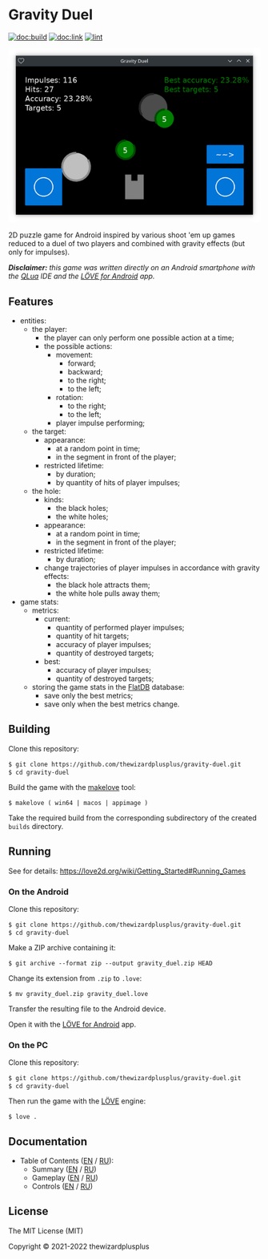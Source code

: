 # Gravity Duel

[![doc:build](https://github.com/thewizardplusplus/gravity-duel/actions/workflows/doc.yaml/badge.svg)](https://github.com/thewizardplusplus/gravity-duel/actions/workflows/doc.yaml)
[![doc:link](https://img.shields.io/badge/doc%3Alink-link-blue?logo=github)](https://thewizardplusplus.github.io/gravity-duel/)
[![lint](https://github.com/thewizardplusplus/gravity-duel/actions/workflows/lint.yaml/badge.svg)](https://github.com/thewizardplusplus/gravity-duel/actions/workflows/lint.yaml)

![](docs/screenshot.png)

2D puzzle game for Android inspired by various shoot 'em up games reduced to a duel of two players and combined with gravity effects (but only for impulses).

_**Disclaimer:** this game was written directly on an Android smartphone with the [QLua](https://play.google.com/store/apps/details?id=com.quseit.qlua5pro2) IDE and the [LÖVE for Android](https://play.google.com/store/apps/details?id=org.love2d.android) app._

## Features

- entities:
  - the player:
    - the player can only perform one possible action at a time;
    - the possible actions:
      - movement:
        - forward;
        - backward;
        - to the right;
        - to the left;
      - rotation:
        - to the right;
        - to the left;
      - player impulse performing;
  - the target:
    - appearance:
      - at a random point in time;
      - in the segment in front of the player;
    - restricted lifetime:
      - by duration;
      - by quantity of hits of player impulses;
  - the hole:
    - kinds:
      - the black holes;
      - the white holes;
    - appearance:
      - at a random point in time;
      - in the segment in front of the player;
    - restricted lifetime:
      - by duration;
    - change trajectories of player impulses in accordance with gravity effects:
      - the black hole attracts them;
      - the white hole pulls away them;
- game stats:
  - metrics:
    - current:
      - quantity of performed player impulses;
      - quantity of hit targets;
      - accuracy of player impulses;
      - quantity of destroyed targets;
    - best:
      - accuracy of player impulses;
      - quantity of destroyed targets;
  - storing the game stats in the [FlatDB](https://github.com/uleelx/FlatDB) database:
    - save only the best metrics;
    - save only when the best metrics change.

## Building

Clone this repository:

```
$ git clone https://github.com/thewizardplusplus/gravity-duel.git
$ cd gravity-duel
```

Build the game with the [makelove](https://github.com/pfirsich/makelove) tool:

```
$ makelove ( win64 | macos | appimage )
```

Take the required build from the corresponding subdirectory of the created `builds` directory.

## Running

See for details: <https://love2d.org/wiki/Getting_Started#Running_Games>

### On the Android

Clone this repository:

```
$ git clone https://github.com/thewizardplusplus/gravity-duel.git
$ cd gravity-duel
```

Make a ZIP archive containing it:

```
$ git archive --format zip --output gravity_duel.zip HEAD
```

Change its extension from `.zip` to `.love`:

```
$ mv gravity_duel.zip gravity_duel.love
```

Transfer the resulting file to the Android device.

Open it with the [LÖVE for Android](https://play.google.com/store/apps/details?id=org.love2d.android) app.

### On the PC

Clone this repository:

```
$ git clone https://github.com/thewizardplusplus/gravity-duel.git
$ cd gravity-duel
```

Then run the game with the [LÖVE](https://love2d.org/) engine:

```
$ love .
```

## Documentation

- Table of Contents ([EN](docs/README.md) / [RU](docs/README_ru.md)):
  - Summary ([EN](docs/summary.md) / [RU](docs/summary_ru.md))
  - Gameplay ([EN](docs/gameplay.md) / [RU](docs/gameplay_ru.md))
  - Controls ([EN](docs/controls.md) / [RU](docs/controls_ru.md))

## License

The MIT License (MIT)

Copyright &copy; 2021-2022 thewizardplusplus

